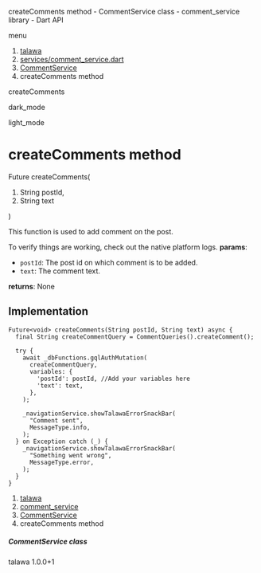 




createComments method - CommentService class - comment\_service library - Dart API







menu

1. [talawa](../../index.html)
2. [services/comment\_service.dart](../../services_comment_service/services_comment_service-library.html)
3. [CommentService](../../services_comment_service/CommentService-class.html)
4. createComments method

createComments


dark\_mode

light\_mode




# createComments method


Future<void>
createComments(

1. String postId,
2. String text

)

This function is used to add comment on the post.

To verify things are working, check out the native platform logs.
**params**:

* `postId`: The post id on which comment is to be added.
* `text`: The comment text.

**returns**:
None


## Implementation

```
Future<void> createComments(String postId, String text) async {
  final String createCommentQuery = CommentQueries().createComment();

  try {
    await _dbFunctions.gqlAuthMutation(
      createCommentQuery,
      variables: {
        'postId': postId, //Add your variables here
        'text': text,
      },
    );

    _navigationService.showTalawaErrorSnackBar(
      "Comment sent",
      MessageType.info,
    );
  } on Exception catch (_) {
    _navigationService.showTalawaErrorSnackBar(
      "Something went wrong",
      MessageType.error,
    );
  }
}
```

 


1. [talawa](../../index.html)
2. [comment\_service](../../services_comment_service/services_comment_service-library.html)
3. [CommentService](../../services_comment_service/CommentService-class.html)
4. createComments method

##### CommentService class





talawa
1.0.0+1






